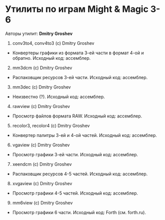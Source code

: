 ﻿# Утилиты по играм Might & Magic 3-6

Авторы утилит: **Dmitry Groshev**

1. conv3to4, conv4to3 (c) Dmitry Groshev
 * Конвертеры графики из формата 3-ей части в формат 4-ой и обратно. Исходный код: ассемблер.

2. mm3dcm (c) Dmitry Groshev
 * Распаковщик ресурсов 3-ей части. Исходный код: ассемблер.

3. mm3dec (c) Dmitry Groshev
 * Неизвестно (?). Исходный код: ассемблер.

4. rawview (c) Dmitry Groshev
 * Просмотр файлов формата RAW. Исходный код: ассемблер.

5. recolor3, recolor4 (c) Dmitry Groshev
 * Конвертер палитры 3-ей и 4-ой частей. Исходный код: ассемблер.

6. vgaview (c) Dmitry Groshev
 * Просмотр графики 3-ей части. Исходный код: ассемблер.

7. xeendcm (c) Dmitry Groshev
 * Распаковщик ресурсов 4-5 частей. Исходный код: ассемблер.

8. xvgaview (c) Dmitry Groshev
 * Просмотр графики 4-5 частей. Исходный код: ассемблер.

9. mm6view (c) Dmitry Groshev
 * Просмотр графики 6 части. Исходный код: Forth (см. forth.ru).
